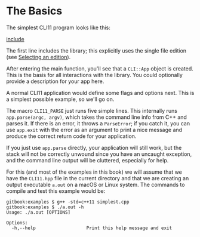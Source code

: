 # The Basics

The simplest CLI11 program looks like this:

[include](../code/simplest.cpp)

The first line includes the library; this explicitly uses the single file
edition (see [Selecting an edition](/chapters/installation)).

After entering the main function, you'll see that a `CLI::App` object is
created. This is the basis for all interactions with the library. You could
optionally provide a description for your app here.

A normal CLI11 application would define some flags and options next. This is a
simplest possible example, so we'll go on.

The macro `CLI11_PARSE` just runs five simple lines. This internally runs
`app.parse(argc, argv)`, which takes the command line info from C++ and parses
it. If there is an error, it throws a `ParseError`; if you catch it, you can use
`app.exit` with the error as an argument to print a nice message and produce the
correct return code for your application.

If you just use `app.parse` directly, your application will still work, but the
stack will not be correctly unwound since you have an uncaught exception, and
the command line output will be cluttered, especially for help.

For this (and most of the examples in this book) we will assume that we have the
`CLI11.hpp` file in the current directory and that we are creating an output
executable `a.out` on a macOS or Linux system. The commands to compile and test
this example would be:

```term
gitbook:examples $ g++ -std=c++11 simplest.cpp
gitbook:examples $ ./a.out -h
Usage: ./a.out [OPTIONS]

Options:
  -h,--help                   Print this help message and exit
```
